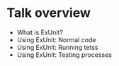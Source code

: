 # Talk overview

* What is ExUnit?
* Using ExUnit: Normal code
* Using ExUnit: Running tetss
* Using ExUnit: Testing processes